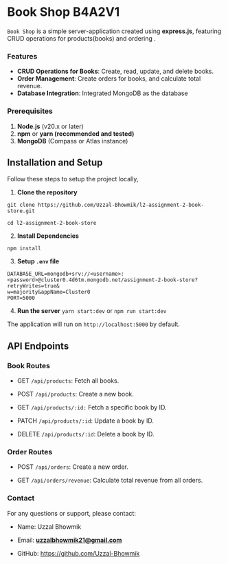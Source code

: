 # **Book Shop B4A2V1**

`Book Shop` is a simple server-application created using **express.js**, featuring CRUD operations for products(books) and ordering .

### **Features**
- **CRUD Operations for Books**: Create, read, update, and delete books.
- **Order Management**: Create orders for books, and calculate total revenue.
- **Database Integration**: Integrated MongoDB as the database

### **Prerequisites**
1. **Node.js** (v20.x or later)
2. **npm** or **yarn (recommended and tested)**
3. **MongoDB** (Compass or Atlas instance)

## **Installation and Setup**
Follow these steps to setup the project locally,

1. **Clone the repository**
```
git clone https://github.com/Uzzal-Bhowmik/l2-assignment-2-book-store.git

cd l2-assignment-2-book-store
```
2. **Install Dependencies**
```
npm install
```
3. **Setup `.env` file**
```
DATABASE_URL=mongodb+srv://<username>:<password>@cluster0.4d6tm.mongodb.net/assignment-2-book-store?retryWrites=true&
w=majority&appName=Cluster0
PORT=5000
```
4. **Run the server**
```yarn start:dev``` or ```npm run start:dev```

The application will run on `http://localhost:5000` by default.


## **API Endpoints**

### **Book Routes**

- GET  `/api/products`: Fetch all books.

- POST `/api/products`: Create a new book.

- GET `/api/products/:id:` Fetch a specific book by ID.

- PATCH `/api/products/:id`: Update a book by ID.

- DELETE `/api/products/:id`: Delete a book by ID.

### **Order Routes**

- POST `/api/orders`: Create a new order.

- GET `/api/orders/revenue`: Calculate total revenue from all orders.

### **Contact**

For any questions or support, please contact:

- Name: Uzzal Bhowmik

- Email: **uzzalbhowmik21@gmail.com**

- GitHub: https://github.com/Uzzal-Bhowmik
